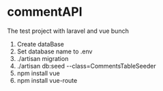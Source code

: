 # commentAPI
The test project with laravel and vue bunch

1. Create dataBase
2. Set database name to .env
3. ./artisan migration
4.  ./artisan db:seed --class=CommentsTableSeeder
5. npm install vue
6. npm install vue-route

